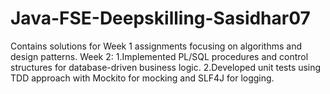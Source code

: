 # Java-FSE-Deepskilling-Sasidhar07
Contains solutions for Week 1 assignments focusing on algorithms and design patterns.
Week 2: 
1.Implemented PL/SQL procedures and control structures for database-driven business logic.
2.Developed unit tests using TDD approach with Mockito for mocking and SLF4J for logging.

